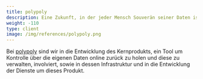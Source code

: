 ```yaml
---
title: polypoly
description: Eine Zukunft, in der jeder Mensch Souverän seiner Daten ist
weight: -110
type: client
image: /img/references/polypoly.png
---
```


Bei [polypoly](https://polypoly.eu/) sind wir in die Entwicklung des Kernprodukts, ein Tool um Kontrolle über die eigenen Daten online zurück zu holen und diese zu verwalten, involviert, sowie in dessen Infrastruktur und in die Entwicklung der Dienste um dieses Produkt.
